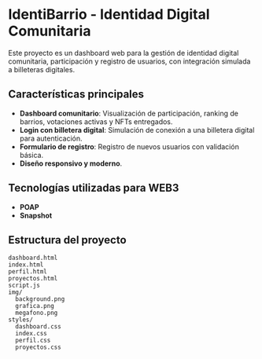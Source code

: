 # IdentiBarrio - Identidad Digital Comunitaria

Este proyecto es un dashboard web para la gestión de identidad digital comunitaria, participación y registro de usuarios, con integración simulada a billeteras digitales.

## Características principales

- **Dashboard comunitario**: Visualización de participación, ranking de barrios, votaciones activas y NFTs entregados.
- **Login con billetera digital**: Simulación de conexión a una billetera digital para autenticación.
- **Formulario de registro**: Registro de nuevos usuarios con validación básica.
- **Diseño responsivo y moderno**.

## Tecnologías utilizadas para WEB3

- **POAP**
- **Snapshot**

## Estructura del proyecto

```
dashboard.html
index.html
perfil.html
proyectos.html
script.js
img/
  background.png
  grafica.png
  megafono.png
styles/
  dashboard.css
  index.css
  perfil.css
  proyectos.css

```
